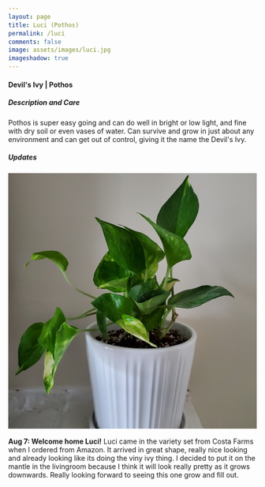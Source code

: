 ```yaml
---
layout: page
title: Luci (Pothos)
permalink: /luci
comments: false
image: assets/images/luci.jpg
imageshadow: true
---
```


#### Devil's Ivy | Pothos

##### Description and Care

Pothos is super easy going and can do well in bright or low light, and fine with dry soil or even vases of water. Can survive and grow in just about any environment and can get out of control, giving it the name the Devil's Ivy.

##### Updates

<img class="figure-img" src="https://raw.githubusercontent.com/cndragn/garden/master/assets/images/luci-aug7.jpg">

**Aug 7: Welcome home Luci!** Luci came in the variety set from Costa Farms when I ordered from Amazon. It arrived in great shape, really nice looking and already looking like its doing the viny ivy thing. I decided to put it on the mantle in the livingroom because I think it will look really pretty as it grows downwards. Really looking forward to seeing this one grow and fill out.
